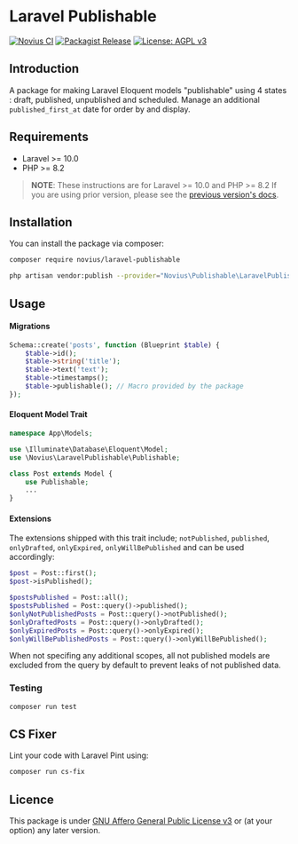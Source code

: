 # Laravel Publishable

[![Novius CI](https://github.com/novius/laravel-publishable/actions/workflows/main.yml/badge.svg?branch=main)](https://github.com/novius/laravel-publishable/actions/workflows/main.yml)
[![Packagist Release](https://img.shields.io/packagist/v/novius/laravel-nova-publishable.svg?maxAge=1800&style=flat-square)](https://packagist.org/packages/novius/laravel-nova-publishable)
[![License: AGPL v3](https://img.shields.io/badge/License-AGPL%20v3-blue.svg)](http://www.gnu.org/licenses/agpl-3.0)


## Introduction

A package for making Laravel Eloquent models "publishable" using 4 states : draft, published, unpublished and scheduled.
Manage an additional `published_first_at` date for order by and display.

## Requirements

* Laravel >= 10.0
* PHP >= 8.2

> **NOTE**: These instructions are for Laravel >= 10.0 and PHP >= 8.2 If you are using prior version, please
> see the [previous version's docs](https://github.com/novius/laravel-publishable/tree/2.x).


## Installation

You can install the package via composer:

```bash
composer require novius/laravel-publishable
```

```bash
php artisan vendor:publish --provider="Novius\Publishable\LaravelPublishableServiceProvider" --tag=lang
```

## Usage

#### Migrations

```php
Schema::create('posts', function (Blueprint $table) {
    $table->id();
    $table->string('title');
    $table->text('text');
    $table->timestamps();
    $table->publishable(); // Macro provided by the package
});
```

#### Eloquent Model Trait

```php
namespace App\Models;

use \Illuminate\Database\Eloquent\Model;
use \Novius\LaravelPublishable\Publishable;

class Post extends Model {
    use Publishable;
    ...
}
```

#### Extensions

The extensions shipped with this trait include; `notPublished`, `published`, `onlyDrafted`, `onlyExpired`, `onlyWillBePublished` and can be used accordingly:

```php
$post = Post::first();
$post->isPublished();

$postsPublished = Post::all();
$postsPublished = Post::query()->published();
$onlyNotPublishedPosts = Post::query()->notPublished();
$onlyDraftedPosts = Post::query()->onlyDrafted();
$onlyExpiredPosts = Post::query()->onlyExpired();
$onlyWillBePublishedPosts = Post::query()->onlyWillBePublished();
```

When not specifing any additional scopes, all not published models are excluded from the query by default to prevent leaks of not published data.

### Testing

```bash
composer run test
```

## CS Fixer

Lint your code with Laravel Pint using:

```bash
composer run cs-fix
```

## Licence

This package is under [GNU Affero General Public License v3](http://www.gnu.org/licenses/agpl-3.0.html) or (at your option) any later version.
